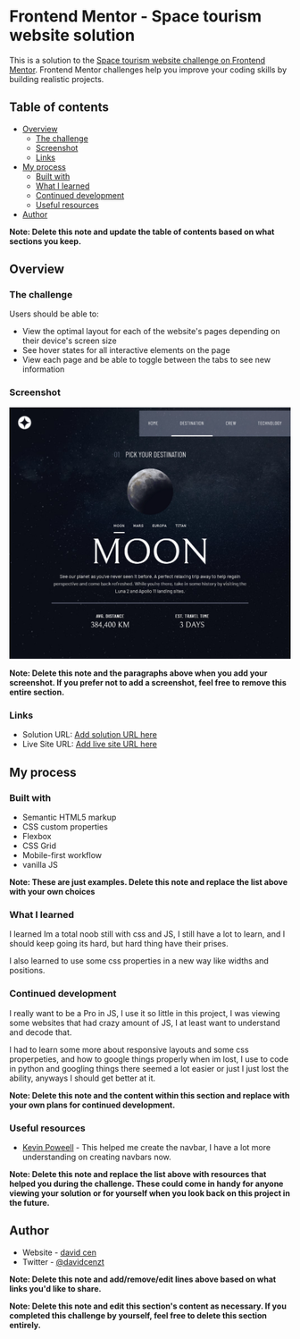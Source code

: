 # Frontend Mentor - Space tourism website solution

This is a solution to the [Space tourism website challenge on Frontend Mentor](https://www.frontendmentor.io/challenges/space-tourism-multipage-website-gRWj1URZ3). Frontend Mentor challenges help you improve your coding skills by building realistic projects.

## Table of contents

- [Overview](#overview)
  - [The challenge](#the-challenge)
  - [Screenshot](#screenshot)
  - [Links](#links)
- [My process](#my-process)
  - [Built with](#built-with)
  - [What I learned](#what-i-learned)
  - [Continued development](#continued-development)
  - [Useful resources](#useful-resources)
- [Author](#author)

**Note: Delete this note and update the table of contents based on what sections you keep.**

## Overview

### The challenge

Users should be able to:

- View the optimal layout for each of the website's pages depending on their device's screen size
- See hover states for all interactive elements on the page
- View each page and be able to toggle between the tabs to see new information

### Screenshot

![](./SS_Space_tourism_website.png)

**Note: Delete this note and the paragraphs above when you add your screenshot. If you prefer not to add a screenshot, feel free to remove this entire section.**

### Links

- Solution URL: [Add solution URL here](https://your-solution-url.com)
- Live Site URL: [Add live site URL here](https://your-live-site-url.com)

## My process

### Built with

- Semantic HTML5 markup
- CSS custom properties
- Flexbox
- CSS Grid
- Mobile-first workflow
- vanilla JS

**Note: These are just examples. Delete this note and replace the list above with your own choices**

### What I learned

I learned Im a total noob still with css and JS, I still have a lot to learn, and I should keep going its hard, but hard thing have their prises.

I also learned to use some css properties in a new way like widths and positions.

### Continued development

I really want to be a Pro in JS, I use it so little in this project, I was viewing some websites that had crazy amount of JS, I at least want to understand and decode that.

I had to learn some more about responsive layouts and some css properpeties, and how to google things properly when im lost, I use to code in python and googling things there seemed a lot easier or just I just lost the ability, anyways I should get better at it.

**Note: Delete this note and the content within this section and replace with your own plans for continued development.**

### Useful resources

- [Kevin Poweell](https://www.youtube.com/watch?v=HbBMp6yUXO0&t=893s) - This helped me create the navbar, I have a lot more understanding on creating navbars now.

**Note: Delete this note and replace the list above with resources that helped you during the challenge. These could come in handy for anyone viewing your solution or for yourself when you look back on this project in the future.**

## Author

- Website - [david cen](davidcen.nft)
- Twitter - [@davidcenzt](https://www.twitter.com/davidcenzt)

**Note: Delete this note and add/remove/edit lines above based on what links you'd like to share.**

**Note: Delete this note and edit this section's content as necessary. If you completed this challenge by yourself, feel free to delete this section entirely.**

